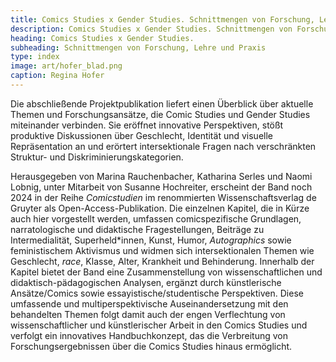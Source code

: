 ```yaml
---
title: Comics Studies x Gender Studies. Schnittmengen von Forschung, Lehre und Praxis
description: Comics Studies x Gender Studies. Schnittmengen von Forschung, Lehre und Praxis
heading: Comics Studies x Gender Studies.
subheading: Schnittmengen von Forschung, Lehre und Praxis
type: index
image: art/hofer_blad.png
caption: Regina Hofer
---
```


Die abschließende Projektpublikation liefert einen Überblick über aktuelle Themen und Forschungsansätze, die Comic Studies und Gender Studies miteinander verbinden. Sie eröffnet innovative Perspektiven, stößt produktive Diskussionen über Geschlecht, Identität und visuelle Repräsentation an und erörtert intersektionale Fragen nach verschränkten Struktur- und Diskriminierungskategorien.
<!-- more -->

Herausgegeben von Marina Rauchenbacher, Katharina Serles und Naomi Lobnig, unter Mitarbeit von Susanne Hochreiter, erscheint der Band noch 2024 in der Reihe _Comicstudien_ im renommierten Wissenschaftsverlag de Gruyter als Open-Access-Publikation.
Die einzelnen Kapitel, die in Kürze auch hier vorgestellt werden, umfassen comicspezifische Grundlagen, narratologische und didaktische Fragestellungen, Beiträge zu Intermedialität, Superheld*innen, Kunst, Humor, _Autographics_ sowie feministischem Aktivismus und widmen sich intersektionalen Themen wie Geschlecht, _race_, Klasse, Alter, Krankheit und Behinderung.
Innerhalb der Kapitel bietet der Band eine Zusammenstellung von wissenschaftlichen und didaktisch-pädagogischen Analysen, ergänzt durch künstlerische Ansätze/Comics sowie essayistische/studentische Perspektiven. Diese umfassende und multiperspektivische Auseinandersetzung mit den behandelten Themen folgt damit auch der engen Verflechtung von wissenschaftlicher und künstlerischer Arbeit in den Comics Studies und verfolgt ein innovatives Handbuchkonzept, das die Verbreitung von Forschungsergebnissen über die Comics Studies hinaus ermöglicht.

